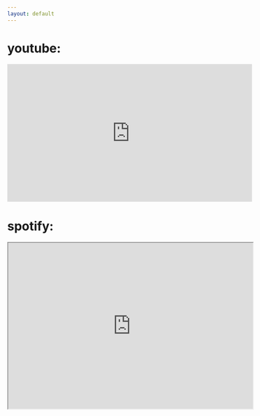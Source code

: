 ```yaml
---
layout: default
---
```


# youtube:
<iframe width="560" height="315" src="https://www.youtube.com/embed/ZUc9ZQHBazg" frameborder="0" allow="accelerometer; autoplay; encrypted-media; gyroscope; picture-in-picture" allowfullscreen></iframe>

<br>

# spotify:
<iframe src="https://open.spotify.com/embed/artist/4YDmV7HfHNlwXBnoLkLrrd&theme=white" width="560" height="380" frameborder="200" allowtransparency="true" allow="encrypted-media"></iframe>
